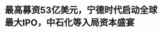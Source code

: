 <!DOCTYPE html>
<html lang="zh-CN">

<head>
    
<title>最高募资53亿美元，宁德时代启动全球最大IPO，中石化等入局资本盛宴_腾讯新闻</title>
<meta name="keywords" content="宁德时代,中国石化,股票,IPO,募资">
<meta name="description" content="腾讯汽车《远光灯》 特约作者｜郭亦非       编辑｜杨布丁      今年全球市场规模最大的一次IPO即将诞生。      5月12日上午，香港交易所披露，宁德时代宣布正式启动国际配售簿记，在港....">
<meta name="author" content="腾讯网">
<meta name="copyright" content="Copyright 1998 - 2025 Tencent. All Rights Reserved">
<meta property="og:type" content="news" />

<meta property="og:title" content="最高募资53亿美元，宁德时代启动全球最大IPO，中石化等入局资本盛宴_腾讯新闻" />
<meta property="og:description" content="腾讯汽车《远光灯》 特约作者｜郭亦非       编辑｜杨布丁      今年全球市场规模最大的一次IPO即将诞生。      5月12日上午，香港交易所披露，宁德时代宣布正式启动国际配售簿记，在港...." />
<meta property="og:url" content="https://news.qq.com/rain/a/20250512A03FQV00" />
<meta property="og:image" content="https://inews.gtimg.com/news_ls/O8CxXuHLhS8BEH8XmpacqXubxEOiiwYJR0CrlowwB58IEAA_640330/0" />
<meta property="article:author" content="远光灯" />
<meta property="article:published_time" content="2025-05-12 11:17:18" />
<meta property="category" content="finance" />

<meta name="baidu-site-verification" content="jJeIJ5X7pP" />
    <meta charset="utf-8" />
<meta http-equiv="X-UA-Compatible" content="IE=Edge" />
<meta name="viewport" content="width=device-width, initial-scale=1, shrink-to-fit=no" />
<link rel="dns-prefetch" href="mat1.gtimg.com">
<link rel="dns-prefetch" href="i.news.qq.com">
<link rel="shortcut icon" href="https://mat1.gtimg.com/qqcdn/qqindex2021/favicon.ico">
<script nomodule="true" src="https://mat1.gtimg.com/qqcdn/qqindex2021/common-static/20240515201444/core3-37-1.min.js"></script>
<script>
  try {
    if (!window.IntersectionObserver) {
      var observerScript = document.createElement('script');
      observerScript.src = "https://mat1.gtimg.com/qqcdn/qqindex2021/common-static/20241024141058/intersection-observer-polyfill.js";
      document.head.appendChild(observerScript);
    }
  } catch (error) {}
</script>

<script>
  try {
    if (!Element.prototype.scrollTo) {
      var scrollScript = document.createElement('script');
      scrollScript.src = "https://mat1.gtimg.com/qqcdn/qqindex2021/common-static/20241025153001/scroll-behavior-polyfill.js";
      document.head.appendChild(scrollScript);
    }
  } catch (error) {}
</script>
<script>
  try {
    if ('scrollRestoration' in window.history) {
      window.history.scrollRestoration = 'manual';
    }
    window.isPcClient = Boolean(window.electron) && (
      window.navigator.userAgent.indexOf('pc-client') > 0 ||
      window.navigator.userAgent.indexOf('TencentNews') > 0
    );
  } catch {}
</script>
<script>
  try {
    if (window.isPcClient) {
      var bodyStyle = document.createElement('style');
      bodyStyle.innerText = 'body{ zoom: 0.95 }';
      document.head.appendChild(bodyStyle);
    }
  } catch {}
</script>
<script>
  window.DATA = {"url":"https://view.inews.qq.com/a/20250512A03FQV00","article_id":"20250512A03FQV00","article_type":"0","title":"最高募资53亿美元，宁德时代启动全球最大IPO，中石化等入局资本盛宴","desc":"腾讯汽车《远光灯》 特约作者｜郭亦非       编辑｜杨布丁      今年全球市场规模最大的一次IPO即将诞生。      5月12日上午，香港交易所披露，宁德时代宣布正式启动国际配售簿记，在港....","iNewsRecommendLevel":1,"abstract":"腾讯汽车《远光灯》 特约作者｜郭亦非       编辑｜杨布丁      今年全球市场规模最大的一次IPO即将诞生。      5月12日上午，香港交易所披露，宁德时代宣布正式启动国际配售簿记，在港....","catalog1":"finance","ad_channel_sign":"finance","introduction":"","media":"远光灯","media_id":"2606","pubtime":"2025-05-12 11:17:18","comment_id":"8411123603","political":0,"cmsId":"20250512A03FQV00","cms_id":"20250512A03FQV00","closeAllAd":0,"closeAllFavorite":false,"originContent":{"directory":{"ai_list":[{"desc":"宁德时代启动全球最大IPO","link":"AIPOS_0"},{"desc":"宁德时代港股IPO发行规模预计","link":"AIPOS_1"},{"desc":"宁德时代赴港上市的主要目的","link":"AIPOS_2"},{"desc":"宁德时代海外产能布局","link":"AIPOS_3"},{"desc":"宁德时代基石投资者情况","link":"AIPOS_4"}],"enable":1,"list":null},"key_points_show":["宁德时代正式启动国际配售簿记，拟在香港上市发行1.179亿股H股，发行规模预计为40-53亿美元，成为今年全球规模最大的一次IPO。","公司此次港股IPO所筹资金90%用于推进匈牙利一期和二期项目，10%用于一般运营资金。","宁德时代与多家基石投资者达成合作，包括中石化、科威特投资局、高瓴资本等，投资金额从3000万美元到5亿美元不等。","由于关税影响，宁德时代在海外市场面临不确定性因素，公司正考虑采用LRS模式以降低关税影响。","与此同时，宁德时代在国内市场竞争激烈，需要寻求第二条业务增长曲线，如巧克力换电、磐石滑板底盘等。"],"text":"\u003cdiv class=\"rich_media_content\"\u003e\u003cp\u003e\u003cstrong\u003e腾讯汽车《远光灯》 特约作者｜郭亦非 \u003c/strong\u003e\u003c/p\u003e\u003cp\u003e\u003cstrong\u003e编辑｜杨布丁\u003c/strong\u003e\u003c/p\u003e\u003cp\u003e\u003c!--AIPOS_0--\u003e今年全球市场规模最大的一次IPO即将诞生。\u003c/p\u003e\u003cp\u003e5月12日上午，\u003c!--SECURE_LINK_BEGIN_0--\u003e香港交易所\u003c!--SECURE_LINK_END_0--\u003e披露，\u003c!--SECURE_LINK_BEGIN_1--\u003e宁德时代\u003c!--SECURE_LINK_END_1--\u003e宣布正式启动国际配售簿记，在港上市拟发行1.179亿股H股，另设发售量调整权及超额配股权，若该两项权利均获全额行使，\u003c!--AIPOS_1--\u003e按发行价格上限每股263港元计算，本次港股IPO发行规模预计为40-53亿美元。\u003c/p\u003e\u003cp\u003e\u003cstrong\u003e不出意外，这不仅是今年全球规模最大的一次IPO，也是自2021年2月快手登陆港交所（62亿美元），香港募资规模最大的一次新股上市。\u003c/strong\u003e宁德时代预计于5月20日，在香港联交所主板挂牌并开始上市交易。\u003c/p\u003e\u003cp\u003e值得一提的是，作为新能源行业最大竞争对手，2025年3月，\u003c!--SECURE_LINK_BEGIN_2--\u003e比亚迪\u003c!--SECURE_LINK_END_2--\u003e刚刚在港股完成了一笔433亿港元的巨额融资。\u003c/p\u003e\u003cp\u003e相比于5月9日A股248.27元/股的收盘价，263港元的这一港股定价有小幅折让。中信里昂此前判断，5%—10%的折让幅度能够获得港股投资者认可。\u003c/p\u003e\u003cp\u003e为了将股价保持高位，早在4月7日，宁德时代便推出40-80亿元的A股回购计划。截至4月底，17个交易日累计回购金额已达15.5亿元。\u003c/p\u003e\u003cp\u003e国内市场增长空间逼近天花板，宁德时代迫切需要海外市场增量。\u003cstrong\u003e\u003c!--AIPOS_2--\u003e\u003c!--SECURE_LINK_BEGIN_3--\u003e华泰证券\u003c!--SECURE_LINK_END_3--\u003e此前在一份研报中判断称，宁德时代赴港上市的主要目的不是融资，而是搭建海外资本运作的关键平台，助力推动海外市场拓展、产能建设落地。\u003c/strong\u003e\u003c/p\u003e\u003cp\u003e海外产能布局仍充满着不确定性因素。财报披露，截至2025年一季度末，宁德时代持有现金及现金等价物余额达到2863亿元。虽然不差钱，但海外建厂及运营需大量外汇储备。截至2024年底，其手中持有132.57亿美元及16.16亿欧元，这难以覆盖欧洲等地动辄数十亿欧元的投资及持续的海外战略布局需求。\u003c!--MID_AD_0--\u003e\u003c!--EOP_0--\u003e\u003c/p\u003e\u003c!--MID_ARTICLE_AD_0--\u003e\u003c!--PARAGRAPH_0--\u003e\u003cp\u003e\u003cstrong\u003e\u003c!--AIPOS_3--\u003e宁德时代披露，此次港股上市所筹资金90%用于推进匈牙利一期和二期项目，10%则用于一般运营资金。\u003c/strong\u003e匈牙利项目投资规模为73.4亿欧元，总产能为100GWh。目前一期项目模组线已经投入运行，电芯预计2025年下半年投产。截至2024年底，公司已投入约7亿欧元。\u003c/p\u003e\u003cp\u003e此外，其与\u003c!--SECURE_LINK_BEGIN_4--\u003e斯特兰蒂斯\u003c!--SECURE_LINK_END_4--\u003e合资的西班牙磷酸铁锂电池工厂，投资额为41亿欧元，规划产能为50GWh，计划2026年底开始生产。其还计划在印尼投资60亿美元动力电池产业链，预计2027年投产，年产能为15GWh。截至2024年底，公司目前产能约 676GWh，在建产能 219GWh，产能利用率为76%。\u003c!--MID_AD_1--\u003e\u003c!--EOP_1--\u003e\u003c/p\u003e\u003c!--MID_ARTICLE_AD_1--\u003e\u003c!--PARAGRAPH_1--\u003e\u003cp\u003e\u003cstrong\u003e中石化领衔，20余家基石投资者入局\u003c/strong\u003e\u003c/p\u003e\u003cp\u003e\u003c!--AIPOS_4--\u003e此次宁德时代赴港上市，有多达20家基石投资者参与这场资本盛宴。\u003c/p\u003e\u003cp\u003e这份名单遍及国央企巨头、国内知名私募、海外主权基金、地方国资等，投资金额从3000万美元到5亿美元不等，按照263港元发行上限计算，基石投资者合计认购203.71亿港元，占到此次发行的65.7%。\u003c/p\u003e\u003cp\u003e这其中，\u003cstrong\u003e包括中石化、KIA（科威特投资局）、高瓴资本三家投资额最大，分别为5亿美元、5亿美元和2亿美元\u003c/strong\u003e，其他投资者包括高毅资产、UBS（\u003c!--SECURE_LINK_BEGIN_5--\u003e瑞银\u003c!--SECURE_LINK_END_5--\u003e）资管、Oaktree（橡树资本）、Mirae（韩国未来资产）、RBC（\u003c!--SECURE_LINK_BEGIN_6--\u003e加拿大皇家银行\u003c!--SECURE_LINK_END_6--\u003e）、\u003c!--SECURE_LINK_BEGIN_7--\u003e中国太保\u003c!--SECURE_LINK_END_7--\u003e、泰康、博裕、景林、洛阳科创、中邮理财等。\u003c/p\u003e\u003cp\u003e\u003cstrong\u003e央企能源巨头中石化成为基石投资者，其实早就有迹可循。\u003c/strong\u003e\u003c/p\u003e\u003cp\u003e在宁德时代启动港股IPO不久，4月初，其就与中石化达成换电合作协议，计划年内建设500座换电站，长期目标扩展至1万座。值得一提的是，作为中国最大的成品油和石化产品巨头，中石化已在全国建成3万座加油站，以及1万座超充快充站。\u003c/p\u003e\u003cp\u003e\u003c!--SECURE_LINK_BEGIN_8--\u003e曾毓群\u003c!--SECURE_LINK_END_8--\u003e和中石化董事长马永生共同出席了上述签约仪式。除了换电外，双方还将在零碳、微电网、车生态、电池材料等领域拓展合作空间，“同时结合产业合作落地推动多层次资本股权合资的合作”。\u003c/p\u003e\u003cp\u003e\u003cstrong\u003e换电是曾毓群格外看中的新增长引擎，\u003c/strong\u003e他此前曾判断称，“到2030年，在电车补能模式上，换电、家充和公共充电桩将三分天下。”为此，宁德时代立下目标——2025年建成1000座换电站，中期目标为10000座，最终目标则为30000座至40000座，试图成为“电动汽车界的中石油/中石化”。\u003c/p\u003e\u003cp\u003e值得一提的是，与众多海湾石油国家类似，科威特也正推动新能源转型，其“2025愿景”提出要减少对石油的依赖。2025年3月，其已与中国达成合建两大光伏项目的框架协议，每个项目的装机容量为3500兆瓦（MW），以此应对夏季电力供应缺口扩大难题。\u003c/p\u003e\u003cp\u003e\u003cstrong\u003e一位香港私募投资人士告诉腾讯汽车《远光灯》，对于这些机构来说，投资更多带有战略意义，比如通过成为股东的方式吸引宁德去当地投资，抓住新能源红利期；而中小投资者则更看中是否能在中短期赚到钱。电池行业高度竞争，宁德时代也不是拥有强护城河的企业，仅靠价格、成本优势创造的护城河都比较脆弱。\u003c/strong\u003e\u003c/p\u003e\u003cp\u003e截止到2025年3月底，宁德时代股权结构中，57岁的曾毓群实控的瑞庭投资，持有23.27%的股份。此次港股上市后，曾毓群持股比例将降至22.66%，仍为公司第一大股东。\u003c/p\u003e\u003cp\u003e作为多年创业搭档，担任副董事长的李平直接持股4.58%。两人曾长期为一致行动人，但在去年2月，双方解除一致行动人关系，公司实际控制人由曾毓群、李平变更为曾毓群。此外，黄世霖持股10.58%，他也为宁德时代联合创始人，曾为公司“二当家”，早前于2022年离职。宁波联合创新新能源投资管理合伙企业也持股6.45%。\u003c/p\u003e\u003cp data-exeditor-arbitrary-box=\"image-box\"\u003e\u003c!--IMG_0--\u003e\u003c/p\u003e\u003cp style=\"text-align: center\" class=\"qqnews_image_desc\"\u003e\u003cspan style=\"font-size: 14px\"\u003e\u003cspan style=\"color: rgb(102, 102, 102)\"\u003e（港股上市后宁德时代股权结构图）\u003c/span\u003e\u003c/span\u003e\u003c/p\u003e\u003cp\u003e\u003cstrong\u003e关税大棒下，如何把更多电池卖到海外去？\u003c/strong\u003e\u003c/p\u003e\u003cp\u003e借助于中国新能源汽车市场的起飞，宁德时代顺势成为全球出货量最大、也是最能赚钱的电池公司。\u003c/p\u003e\u003cp\u003e韩国市场机构SNE Research统计，在动力电池领域，宁德时代动力电池装车量已连续8年排名全球第一，2024年全球市占率为37.9%，2025年一季度提升至38.3%，明显高于第二名比亚迪（16.7%）。\u003c/p\u003e\u003cp\u003e财报显示，在营收首次同比下降9.7%的前提下，\u003cstrong\u003e2024年，宁德时代的归母利润仍保持15%的同比增幅，507.45亿元的利润值也是2018年A股上市以来的最高峰，相当于每天净赚1.39亿元。\u003c/strong\u003e这一方面得益于麒麟、神行电池等高溢价产品的出货量提升，另一方面也靠自身供应链的降本策略所致。\u003c/p\u003e\u003cp\u003e纵观竞争激烈的国内车市，持续近三年的价格战未见停歇，占到整车三成以上成本的电池，自然也是车企迫切需要降本的焦点。依靠电池品牌溢价，“选电车认准宁德时代电池”的To C战略能否持续仍需打个问号。此外，随着比亚迪、吉利、广汽等自主车企下场自研电池，并集体冲高，宁德时代在中高端市场也面临着不小的冲击。\u003c!--MID_AD_2--\u003e\u003c!--EOP_2--\u003e\u003c/p\u003e\u003c!--MID_ARTICLE_AD_2--\u003e\u003c!--PARAGRAPH_2--\u003e\u003cp\u003e\u003cstrong\u003e一位锂电池行业人士对腾讯汽车《远光灯》分析称，宁德时代此前在全球布局大量锂镍钴磷等电池矿产资源，但这两年市场供需关系逆转，电池级碳酸锂每吨价格从接近60万元跌至现在的六七万，想要消化这些上游原材料产能，光靠卖给车企动力电池远远不够，还需要向更多下游消费场景延伸，寻找第二条业务增长曲线，比如巧克力换电、磐石滑板底盘、商业航空、人形机器人等。\u003c/strong\u003e\u003c!--MID_AD_3--\u003e\u003c!--EOP_3--\u003e\u003c/p\u003e\u003c!--MID_ARTICLE_AD_3--\u003e\u003c!--PARAGRAPH_3--\u003e\u003cp\u003e“走出去，到海外去”，也成了宁德时代的迫切任务。海外市场毛利高、增长空间大，但不确定性因素也更强。在2024年，宁德时代海外营收同比下降了15.77%至1103.4亿元，在整体营收占比中，也减少了2.19个百分点。\u003c/p\u003e\u003cp\u003e相比于把动力电池更多卖给国内车企，储能电池业务方面的国外客户占比六成，这些主要订单来自欧洲和美国市场。\u003c/p\u003e\u003cp\u003e2024年，美国对从中国进口的锂电池加征25%的关税，2025年，在特朗普关税大棒下，汽车零部件则征收25%的关税。这意味着，作为行业领头羊，宁德时代难以独善其身，此前其已被美国国防部列为中国军事企业名单，甚至此次港股IPO两位联席保荐人大摩和美国银行，也一度遭到美国国会议员发函劝退。\u003c/p\u003e\u003cp\u003e\u003cstrong\u003e值得一提的是，在此次招股书中，宁德时代也特意披露了该风险：“近年来，我们直接从中国出口到美国的产品收入占比比较小，但也无法预测各国关税演变对业务产生的潜在影响。”\u003c/strong\u003e\u003c/p\u003e\u003cp\u003e海豚投研在一份研报中指出，美国关税对宁德时代储能业务影响相对较大，2024年其储能出货40%-50%是往美国，对应约40-45Gwh左右，占2024年整体出货量约9%，这部分业务净利约占到整体净利的10%-15%。\u003c/p\u003e\u003cp\u003e\u003cstrong\u003e其建议称，如果关税持续严重影响公司储能业务，宁德时代可能会考虑采用类似动力电池向美国出货的的LRS模式\u003c/strong\u003e（采用许可、授权和服务的方式，帮助电池厂商快速建成电池工厂，工厂资本开支则由另一厂商承担，宁德时代不在合作工厂占有股份，而是收取专利授权费和服务费，所以虽然降低了收入规模，但资本开支减少，同时技术授权高毛利模式会带来利润率提升），这块对美国的储能生意仍然可以继续做下去。\u003c!--MID_AD_4--\u003e\u003c!--EOP_4--\u003e\u003c/p\u003e\u003c!--MID_ARTICLE_AD_4--\u003e\u003c!--PARAGRAPH_4--\u003e\u003cp\u003e早在2023年，福特汽车宣布投资35亿美元，与宁德时代共建动力电池厂，这是其LRS模式下落地的首个合作项目。但囿于需求不足等原因，项目规划产能目前缩减超过四成。此外，去年，市场传闻通用汽车正与宁德时代谈判共建电池工厂，但迄今为止未见正式落地。\u003c/p\u003e\u003cp\u003e对于美国市场的现状，在5月初的一场与投资者的沟通会上，宁德时代管理层介绍称，去年美国市场出货40-50GWh，但特斯拉等客户美国工厂集成产品销往全球，仅美国本土销售部分受影响，占美国出货不到一半，直接影响占储能业务不到5%。美国市场储能项目因关税停滞，中东、澳洲等市场增量将填补缺口。\u003c/p\u003e\u003cdiv powered-by=\"qqnews_ex-editor\"\u003e\u003c/div\u003e\u003cstyle\u003e.rich_media_content{--news-tabel-th-night-color: #444444;--news-font-day-color: #333;--news-font-night-color: #d9d9d9;--news-bottom-distance: 22px}.rich_media_content p:not([data-exeditor-arbitrary-box=image-box]){letter-spacing:.5px;line-height:30px;margin-bottom:var(--news-bottom-distance);word-wrap:break-word}.rich_media_content{color:var(--news-font-day-color);font-size:18px}@media(prefers-color-scheme:dark){body:not([data-weui-theme=light]):not([dark-mode-disable=true]) .rich_media_content p:not([data-exeditor-arbitrary-box=image-box]){letter-spacing:.5px;line-height:30px;margin-bottom:var(--news-bottom-distance);word-wrap:break-word}body:not([data-weui-theme=light]):not([dark-mode-disable=true]) .rich_media_content{color:var(--news-font-night-color)}}.data_color_scheme_dark .rich_media_content p:not([data-exeditor-arbitrary-box=image-box]){letter-spacing:.5px;line-height:30px;margin-bottom:var(--news-bottom-distance);word-wrap:break-word}.data_color_scheme_dark .rich_media_content{color:var(--news-font-night-color)}.data_color_scheme_dark .rich_media_content{font-size:18px}.rich_media_content p[data-exeditor-arbitrary-box=image-box]{margin-bottom:11px}.rich_media_content\u003ediv:not(.qnt-video),.rich_media_content\u003esection{margin-bottom:var(--news-bottom-distance)}.rich_media_content hr{margin-bottom:var(--news-bottom-distance)}.rich_media_content .link_list{margin:0;margin-top:20px;min-height:0!important}.rich_media_content blockquote{background:#f9f9f9;border-left:6px solid #ccc;margin:1.5em 10px;padding:.5em 10px}.rich_media_content blockquote p{margin-bottom:0!important}.data_color_scheme_dark .rich_media_content blockquote{background:#323232}@media(prefers-color-scheme:dark){body:not([data-weui-theme=light]):not([dark-mode-disable=true]) .rich_media_content blockquote{background:#323232}}.rich_media_content ol[data-ex-list]{--ol-start: 1;--ol-list-style-type: decimal;list-style-type:none;counter-reset:olCounter calc(var(--ol-start,1) - 1);position:relative}.rich_media_content ol[data-ex-list]\u003eli\u003e:first-child::before{content:counter(olCounter,var(--ol-list-style-type)) '. ';counter-increment:olCounter;font-variant-numeric:tabular-nums;display:inline-block}.rich_media_content ul[data-ex-list]{--ul-list-style-type: circle;list-style-type:none;position:relative}.rich_media_content ul[data-ex-list].nonUnicode-list-style-type\u003eli\u003e:first-child::before{content:var(--ul-list-style-type) ' ';font-variant-numeric:tabular-nums;display:inline-block;transform:scale(0.5)}.rich_media_content ul[data-ex-list].unicode-list-style-type\u003eli\u003e:first-child::before{content:var(--ul-list-style-type) ' ';font-variant-numeric:tabular-nums;display:inline-block;transform:scale(0.8)}.rich_media_content ol:not([data-ex-list]){padding-left:revert}.rich_media_content ul:not([data-ex-list]){padding-left:revert}.rich_media_content table{display:table;border-collapse:collapse;margin-bottom:var(--news-bottom-distance)}.rich_media_content table th,.rich_media_content table td{word-wrap:break-word;border:1px solid #ddd;white-space:nowrap;padding:2px 5px}.rich_media_content table th{font-weight:700;background-color:#f0f0f0;text-align:left}.rich_media_content table p{margin-bottom:0!important}.data_color_scheme_dark .rich_media_content table th{background:var(--news-tabel-th-night-color)}@media(prefers-color-scheme:dark){body:not([data-weui-theme=light]):not([dark-mode-disable=true]) .rich_media_content table th{background:var(--news-tabel-th-night-color)}}.rich_media_content .qqnews_image_desc,.rich_media_content p[type=om-image-desc]{line-height:20px!important;text-align:center!important;font-size:14px!important;color:#666!important}.rich_media_content div[data-exeditor-arbitrary-box=wrap]:not([data-exeditor-arbitrary-box-special-style]){max-width:100%}.rich_media_content .qqnews-content{--wmfont: 0;--wmcolor: transparent;font-size:var(--wmfont);color:var(--wmcolor);line-height:var(--wmfont)!important;margin-bottom:var(--wmfont)!important}.rich_media_content .qqnews_sign_emphasis{background:#f7f7f7}.rich_media_content .qqnews_sign_emphasis ol{word-wrap:break-word;border:none;color:#5c5c5c;line-height:28px;list-style:none;margin:14px 0 6px;padding:16px 15px 4px}.rich_media_content .qqnews_sign_emphasis p{margin-bottom:12px!important}.rich_media_content .qqnews_sign_emphasis ol\u003eli\u003ep{padding-left:30px}.rich_media_content .qqnews_sign_emphasis ol\u003eli{list-style:none}.rich_media_content .qqnews_sign_emphasis ol\u003eli\u003ep:first-child::before{margin-left:-30px;content:counter(olCounter,decimal) ''!important;counter-increment:olCounter!important;font-variant-numeric:tabular-nums!important;background:#37f;border-radius:2px;color:#fff;font-size:15px;font-style:normal;text-align:center;line-height:18px;width:18px;height:18px;margin-right:12px;position:relative;top:-1px}.data_color_scheme_dark .rich_media_content .qqnews_sign_emphasis{background:#262626}.data_color_scheme_dark .rich_media_content .qqnews_sign_emphasis ol\u003eli\u003ep{color:#a9a9a9}@media(prefers-color-scheme:dark){body:not([data-weui-theme=light]):not([dark-mode-disable=true]) .rich_media_content .qqnews_sign_emphasis{background:#262626}body:not([data-weui-theme=light]):not([dark-mode-disable=true]) .rich_media_content .qqnews_sign_emphasis ol\u003eli\u003ep{color:#a9a9a9}}.rich_media_content h1,.rich_media_content h2,.rich_media_content h3,.rich_media_content h4,.rich_media_content h5,.rich_media_content h6{margin-bottom:var(--news-bottom-distance);font-weight:700}.rich_media_content h1{font-size:20px}.rich_media_content h2,.rich_media_content h3{font-size:19px}.rich_media_content h4,.rich_media_content h5,.rich_media_content h6{font-size:18px}.rich_media_content li:empty{display:none}.rich_media_content ul,.rich_media_content ol{margin-bottom:var(--news-bottom-distance)}.rich_media_content div\u003ep:only-child{margin-bottom:0!important}.rich_media_content .cms-cke-widget-title-wrap p{margin-bottom:0!important}\u003c/style\u003e\u003c/div\u003e","version":"v2"},"originAttribute":{"IMG_0":{"bigOrigUrl":"https://inews.gtimg.com/news_bt/OBCZMX4CIWS0py-GKs_8XwYCJEp9H03Qm3-rWUUPGpb-sAA/0","compressUrl":"https://inews.gtimg.com/news_bt/OBCZMX4CIWS0py-GKs_8XwYCJEp9H03Qm3-rWUUPGpb-sAA/641","desc":"","fullPic":"1","height":292,"imgurl0":"https://inews.gtimg.com/news_bt/OBCZMX4CIWS0py-GKs_8XwYCJEp9H03Qm3-rWUUPGpb-sAA/0","imgurl1000":"https://inews.gtimg.com/news_bt/OBCZMX4CIWS0py-GKs_8XwYCJEp9H03Qm3-rWUUPGpb-sAA/1000","islong":0,"origUrl":"https://inews.gtimg.com/news_bt/OBCZMX4CIWS0py-GKs_8XwYCJEp9H03Qm3-rWUUPGpb-sAA/641","size":66,"style":"display: inline-block; max-width: 100%; width: 1269px","thumb":"https://inews.gtimg.com/news_bt/OBCZMX4CIWS0py-GKs_8XwYCJEp9H03Qm3-rWUUPGpb-sAA_181x181s/0","url":"https://inews.gtimg.com/news_bt/OBCZMX4CIWS0py-GKs_8XwYCJEp9H03Qm3-rWUUPGpb-sAA/641","width":641},"SECURE_LINK_BEGIN_0":{"cms_orig_info":{"desc":"香港交易所","trust_level":1,"type":"huaci_stock","url":"https://wzq.tenpay.com/mm/detail?type=2\u0026scode=00388\u0026stat_data=Ozm00p000n006"},"desc":"香港交易所","trust_level":1,"type":"huaci_stock","url":"https://wzq.tenpay.com/mm/detail?type=2\u0026scode=00388\u0026stat_data=Ozm00p000n006"},"SECURE_LINK_BEGIN_1":{"cms_orig_info":{"desc":"宁德时代","trust_level":1,"type":"huaci_stock","url":"https://wzq.tenpay.com/mm/detail?type=0\u0026scode=300750\u0026stat_data=Ozm00p000n006"},"desc":"宁德时代","trust_level":1,"type":"huaci_stock","url":"https://wzq.tenpay.com/mm/detail?type=0\u0026scode=300750\u0026stat_data=Ozm00p000n006"},"SECURE_LINK_BEGIN_2":{"cms_orig_info":{"desc":"比亚迪","trust_level":1,"type":"huaci_stock","url":"https://wzq.tenpay.com/mm/detail?type=0\u0026scode=002594\u0026stat_data=Ozm00p000n006"},"desc":"比亚迪","trust_level":1,"type":"huaci_stock","url":"https://wzq.tenpay.com/mm/detail?type=0\u0026scode=002594\u0026stat_data=Ozm00p000n006"},"SECURE_LINK_BEGIN_3":{"cms_orig_info":{"desc":"华泰证券","trust_level":1,"type":"","url":"https://wzq.tenpay.com/mm/detail?type=1\u0026scode=601688\u0026stat_data=Ozm00p000n006"},"desc":"华泰证券","trust_level":1,"type":"","url":"https://wzq.tenpay.com/mm/detail?type=1\u0026scode=601688\u0026stat_data=Ozm00p000n006"},"SECURE_LINK_BEGIN_4":{"cms_orig_info":{"desc":"斯特兰蒂斯","trust_level":1,"type":"huaci_stock","url":"https://wzq.tenpay.com/mm/detail?type=3\u0026scode=STLA.N\u0026stat_data=Ozm00p000n006"},"desc":"斯特兰蒂斯","trust_level":1,"type":"huaci_stock","url":"https://wzq.tenpay.com/mm/detail?type=3\u0026scode=STLA.N\u0026stat_data=Ozm00p000n006"},"SECURE_LINK_BEGIN_5":{"cms_orig_info":{"desc":"瑞银","trust_level":1,"type":"huaci_stock","url":"https://wzq.tenpay.com/mm/detail?type=3\u0026scode=UBS.N\u0026stat_data=Ozm00p000n006"},"desc":"瑞银","trust_level":1,"type":"huaci_stock","url":"https://wzq.tenpay.com/mm/detail?type=3\u0026scode=UBS.N\u0026stat_data=Ozm00p000n006"},"SECURE_LINK_BEGIN_6":{"cms_orig_info":{"desc":"加拿大皇家银行","trust_level":1,"type":"huaci_stock","url":"https://wzq.tenpay.com/mm/detail?type=3\u0026scode=RY.N\u0026stat_data=Ozm00p000n006"},"desc":"加拿大皇家银行","trust_level":1,"type":"huaci_stock","url":"https://wzq.tenpay.com/mm/detail?type=3\u0026scode=RY.N\u0026stat_data=Ozm00p000n006"},"SECURE_LINK_BEGIN_7":{"cms_orig_info":{"desc":"中国太保","trust_level":1,"type":"huaci_stock","url":"https://wzq.tenpay.com/mm/detail?type=1\u0026scode=601601\u0026stat_data=Ozm00p000n006"},"desc":"中国太保","trust_level":1,"type":"huaci_stock","url":"https://wzq.tenpay.com/mm/detail?type=1\u0026scode=601601\u0026stat_data=Ozm00p000n006"},"SECURE_LINK_END_0":{"trust_level":1},"SECURE_LINK_END_1":{"trust_level":1},"SECURE_LINK_END_2":{"trust_level":1},"SECURE_LINK_END_3":{"trust_level":1},"SECURE_LINK_END_4":{"trust_level":1},"SECURE_LINK_END_5":{"trust_level":1},"SECURE_LINK_END_6":{"trust_level":1},"SECURE_LINK_END_7":{"trust_level":1}},"selfDeclare":{},"userAddress":"北京","card":{"chlid":"2606","chlname":"远光灯","desc":"《远光灯》是腾讯汽车原创深度内容栏目，聚焦行业重大事件的深度解读。","icon":"https://inews.gtimg.com/news_ls/O99-mACeeX4TqWa6JBHl08UcT3whwLrWlFiCt1EUbd1JQAA_200200/0","msgEntry":1,"uin":"ec2e14c4a23c4af7eb","update_frequency":"0","vip_desc":"腾讯汽车《远光灯》栏目官方账号","vip_icon_night":"http://inews.gtimg.com/newsapp_ls/0/14876052067/0","vip_place":"left","vip_type":"30012","vip_icon":"http://inews.gtimg.com/newsapp_ls/0/14876051701/0","vip_type_new":"30012","suid":"8QMc13pa6IcbsTjb","liveInfo":{},"cpLevel":1},"interationCount":{"like":3,"collect":7,"share":6},"payment_info":{"is_free_to_read":0,"need_pay":0,"pay_type":"","text_free_percent":0},"article_is_pay":false,"payment_column_info_v1":{"is_column_pay":false,"read_count_all":0},"tag_info_item":null,"contentWordsNum":3320,"extraProperty":{"FeedbackDetailDisableInsert":0,"zanSkinType":""},"relateWelfare":{},"aiSwitch":true,"isOversize":false,"videoArr":[]};
</script>
<script>
  window.channelInfo = {"channelConfig":{"channelNav":[{"_auto_id":"1","active_alien_img":"","alien_img":"","channel_id":"news_news_home","is_local":"0","link":"https://www.qq.com","name_cn":"首页","name_en":"home"},{"_auto_id":"2","active_alien_img":"","alien_img":"","channel_id":"news_news_top","is_local":"0","link":"","name_cn":"要闻","name_en":"news"},{"_auto_id":"4","active_alien_img":"","alien_img":"","channel_id":"news_news_bj","is_local":"1","link":"","name_cn":"北京","name_en":"bj"},{"_auto_id":"5","active_alien_img":"","alien_img":"","channel_id":"news_news_finance","is_local":"0","link":"","name_cn":"财经","name_en":"finance"},{"_auto_id":"6","active_alien_img":"","alien_img":"","channel_id":"news_news_tech","is_local":"0","link":"","name_cn":"科技","name_en":"tech"},{"_auto_id":"7","active_alien_img":"","alien_img":"","channel_id":"tv","is_local":"0","link":"https://v.qq.com/channel/tv/?ptag=qqnews","name_cn":"电视剧","name_en":"tv"},{"_auto_id":"8","active_alien_img":"","alien_img":"","channel_id":"news_news_qa","is_local":"0","link":"","name_cn":"热问","name_en":"qa"},{"_auto_id":"9","active_alien_img":"","alien_img":"","channel_id":"news_news_ent","is_local":"0","link":"","name_cn":"娱乐","name_en":"ent"},{"_auto_id":"10","active_alien_img":"","alien_img":"","channel_id":"variety","is_local":"0","link":"https://v.qq.com/channel/variety/?ptag=qqnews","name_cn":"综艺","name_en":"variety"},{"_auto_id":"11","active_alien_img":"","alien_img":"","channel_id":"news_news_sports","is_local":"0","link":"","name_cn":"体育","name_en":"sports"},{"_auto_id":"13","active_alien_img":"","alien_img":"","channel_id":"news_news_nba","is_local":"0","link":"","name_cn":"NBA","name_en":"nba"},{"_auto_id":"14","active_alien_img":"","alien_img":"","channel_id":"news_news_world","is_local":"0","link":"","name_cn":"国际","name_en":"world"},{"_auto_id":"15","active_alien_img":"","alien_img":"","channel_id":"news_news_mil","is_local":"0","link":"","name_cn":"军事","name_en":"milite"},{"_auto_id":"16","active_alien_img":"","alien_img":"","channel_id":"news_news_auto","is_local":"0","link":"","name_cn":"汽车","name_en":"auto"},{"_auto_id":"17","active_alien_img":"","alien_img":"","channel_id":"news_news_house","is_local":"0","link":"","name_cn":"房产","name_en":"house"},{"_auto_id":"18","active_alien_img":"","alien_img":"","channel_id":"news_news_edu","is_local":"0","link":"","name_cn":"教育","name_en":"edu"},{"_auto_id":"19","active_alien_img":"","alien_img":"","channel_id":"news_news_antip","is_local":"0","link":"","name_cn":"健康","name_en":"health"},{"_auto_id":"20","active_alien_img":"","alien_img":"","channel_id":"news_news_video","is_local":"0","link":"","name_cn":"视频","name_en":"video"},{"_auto_id":"21","active_alien_img":"","alien_img":"","channel_id":"news_news_game","is_local":"0","link":"","name_cn":"游戏","name_en":"games"},{"_auto_id":"22","active_alien_img":"","alien_img":"","channel_id":"news_news_nchupin","is_local":"0","link":"","name_cn":"眼界","name_en":"chupin"},{"_auto_id":"24","active_alien_img":"","alien_img":"","channel_id":"news_news_football","is_local":"0","link":"","name_cn":"足球","name_en":"football"},{"_auto_id":"25","active_alien_img":"","alien_img":"","channel_id":"news_news_kepu","is_local":"0","link":"","name_cn":"科学","name_en":"kepu"},{"_auto_id":"26","active_alien_img":"","alien_img":"","channel_id":"news_news_digi","is_local":"0","link":"","name_cn":"数码","name_en":"digi"},{"_auto_id":"28","active_alien_img":"","alien_img":"","channel_id":"ymzx","is_local":"0","link":"https://gamer.qq.com/v2/cloudgame/game/96897?ichannel=txxwpc0Ftxxwpc1","name_cn":"元梦之星","name_en":"news_news_ymzx"},{"_auto_id":"31","active_alien_img":"","alien_img":"","channel_id":"movie","is_local":"0","link":"https://v.qq.com/channel/movie/?ptag=qqnews","name_cn":"电影","name_en":"movie"},{"_auto_id":"32","active_alien_img":"","alien_img":"","channel_id":"news_news_esport","is_local":"0","link":"","name_cn":"电竞","name_en":"esport"},{"_auto_id":"34","active_alien_img":"","alien_img":"","channel_id":"news_news_history","is_local":"0","link":"","name_cn":"历史","name_en":"history"},{"_auto_id":"35","active_alien_img":"","alien_img":"","channel_id":"news_news_baby","is_local":"0","link":"","name_cn":"育儿","name_en":"baby"},{"_auto_id":"36","active_alien_img":"","alien_img":"","channel_id":"hbjy","is_local":"0","link":"https://gp.qq.com/act/a20250421mnqlx/news.shtml","name_cn":"和平精英","name_en":"news_news_hbjy"},{"_auto_id":"37","active_alien_img":"","alien_img":"","channel_id":"cloud_gamer","is_local":"0","link":"https://gamer.qq.com/?ichannel=txxwpc0Ftxxwpc1","name_cn":"云游戏","name_en":"cloud_gamer"},{"_auto_id":"38","active_alien_img":"","alien_img":"","channel_id":"news_news_lic","is_local":"0","link":"","name_cn":"理财","name_en":"finance_licai"},{"_auto_id":"39","active_alien_img":"","alien_img":"","channel_id":"news_news_istock","is_local":"0","link":"","name_cn":"股票","name_en":"finance_stock"},{"_auto_id":"40","active_alien_img":"","alien_img":"","channel_id":"ren_min_shi_pin","is_local":"0","link":"https://news.qq.com/omn/author/8QMd3Hld74cbujbY?tab=om_video","name_cn":"人民视频","name_en":"ren_min_shi_pin"},{"_auto_id":"41","active_alien_img":"","alien_img":"","channel_id":"news_news_weather","is_local":"0","link":"https://tianqi.qq.com/index.htm","name_cn":"天气","name_en":"weather"}]}};
</script>
<script>
  window.articleConfig = {"rightConfig":[{"_auto_id":"1","category_key":"default","modules":"{\"moduleList\":[{\"title\":\"作者其他文章\",\"id\":\"user_article\"},{\"title\":\"精选视频\",\"id\":\"video_album\",\"videoType\":\"tag\",\"videoId\":\"aUepxrtchGM=\",\"isSticky\":0},{\"title\":\"下载条\",\"id\":\"download_banner\",\"isSticky\":1},{\"title\":\"热点榜\",\"id\":\"hot_rank_list\",\"isSticky\":1},{\"title\":\"广告推广\",\"id\":\"ssp_ad_module\",\"category\":\"ad_ssp\",\"loid\":\"109\",\"isSticky\":1},{\"title\":\"广告推广位\",\"id\":\"c2s_ad_module\",\"category\":\"right_c2s\",\"path\":\"QQcom_all_Rectangle-1|QQcom_all_Rectangle-2|QQcom_all_Rectangle-3\",\"isSticky\":1}]}"},{"_auto_id":"2","category_key":"ent","modules":"{\"moduleList\":[{\"title\":\"作者其他文章\",\"id\":\"user_article\"},{\"title\":\"精选视频\",\"id\":\"video_album\",\"videoType\":\"tag\",\"videoId\":\"aUepxrtchGM=\"},{\"title\":\"下载条\",\"id\":\"download_banner\",\"isSticky\":1},{\"title\":\"热点榜\",\"id\":\"hot_rank_list\",\"isSticky\":1},{\"title\":\"广告推广\",\"id\":\"ssp_ad_module\",\"category\":\"ad_ssp\",\"loid\":\"109\",\"isSticky\":1},{\"title\":\"广告推广\",\"id\":\"ssp_ad_module\",\"category\":\"ad_ssp\",\"loid\":\"117\",\"isSticky\":1}]}"},{"_auto_id":"3","category_key":"game","modules":"{\"moduleList\":[{\"title\":\"作者其他文章\",\"id\":\"user_article\"},{\"title\":\"精选视频\",\"id\":\"video_album\",\"videoType\":\"tag\",\"videoId\":\"aUepxrtchGM=\"},{\"title\":\"热门游戏\",\"id\":\"recommend_game\",\"isSticky\":0},{\"title\":\"下载条\",\"id\":\"download_banner\",\"isSticky\":1},{\"title\":\"热点榜\",\"id\":\"hot_rank_list\",\"isSticky\":1},{\"title\":\"广告推广\",\"id\":\"ssp_ad_module\",\"category\":\"ad_ssp\",\"loid\":\"109\",\"isSticky\":1},{\"title\":\"广告推广位\",\"id\":\"c2s_ad_module\",\"category\":\"right_c2s\",\"path\":\"QQcom_all_Rectangle-1|QQcom_all_Rectangle-2|QQcom_all_Rectangle-3\",\"isSticky\":1}]}"},{"_auto_id":"4","category_key":"tech","modules":"{\"moduleList\":[{\"title\":\"作者其他文章\",\"id\":\"user_article\"},{\"title\":\"精选视频\",\"id\":\"video_album\",\"videoType\":\"tag\",\"videoId\":\"aUepxrtchGM=\"},{\"title\":\"下载条\",\"id\":\"download_banner\",\"isSticky\":1},{\"title\":\"热点榜\",\"id\":\"hot_rank_list\",\"isSticky\":1},{\"title\":\"广告推广\",\"id\":\"ssp_ad_module\",\"category\":\"ad_ssp\",\"loid\":\"109\",\"isSticky\":1},{\"title\":\"广告推广位\",\"id\":\"c2s_ad_module\",\"category\":\"right_c2s\",\"path\":\"QQcom_all_Rectangle-1|QQcom_all_Rectangle-2|QQcom_all_Rectangle-3\",\"isSticky\":1}]}"},{"_auto_id":"5","category_key":"finance","modules":"{\"moduleList\":[{\"title\":\"作者其他文章\",\"id\":\"user_article\"},{\"title\":\"精选视频\",\"id\":\"video_album\",\"videoType\":\"tag\",\"videoId\":\"aUepxrtchGM=\"},{\"title\":\"下载条\",\"id\":\"download_banner\",\"isSticky\":1},{\"title\":\"热点榜\",\"id\":\"hot_rank_list\",\"isSticky\":1},{\"title\":\"广告推广\",\"id\":\"ssp_ad_module\",\"category\":\"ad_ssp\",\"loid\":\"109\",\"isSticky\":1},{\"title\":\"广告推广位\",\"id\":\"c2s_ad_module\",\"category\":\"right_c2s\",\"path\":\"QQcom_all_Rectangle-1|QQcom_all_Rectangle-2|QQcom_all_Rectangle-3\",\"isSticky\":1}]}"},{"_auto_id":"6","category_key":"news","modules":"{\"moduleList\":[{\"title\":\"作者其他文章\",\"id\":\"user_article\"},{\"title\":\"精选视频\",\"id\":\"video_album\",\"videoType\":\"tag\",\"videoId\":\"aUepxrtchGM=\"},{\"title\":\"下载条\",\"id\":\"download_banner\",\"isSticky\":1},{\"title\":\"热点榜\",\"id\":\"hot_rank_list\",\"isSticky\":1},{\"title\":\"广告推广\",\"id\":\"ssp_ad_module\",\"category\":\"ad_ssp\",\"loid\":\"109\",\"isSticky\":1},{\"title\":\"广告推广位\",\"id\":\"c2s_ad_module\",\"category\":\"right_c2s\",\"path\":\"QQcom_all_Rectangle-1|QQcom_all_Rectangle-2|QQcom_all_Rectangle-3\",\"isSticky\":1}]}"},{"_auto_id":"7","category_key":"fashion","modules":"{\"moduleList\":[{\"title\":\"作者其他文章\",\"id\":\"user_article\"},{\"title\":\"精选视频\",\"id\":\"video_album\",\"videoType\":\"tag\",\"videoId\":\"aUepxrtchGM=\"},{\"title\":\"下载条\",\"id\":\"download_banner\",\"isSticky\":1},{\"title\":\"热点榜\",\"id\":\"hot_rank_list\",\"isSticky\":1},{\"title\":\"广告推广\",\"id\":\"ssp_ad_module\",\"category\":\"ad_ssp\",\"loid\":\"109\",\"isSticky\":1},{\"title\":\"广告推广位\",\"id\":\"c2s_ad_module\",\"category\":\"right_c2s\",\"path\":\"QQcom_all_Rectangle-1|QQcom_all_Rectangle-2|QQcom_all_Rectangle-3\",\"isSticky\":1}]}"},{"_auto_id":"8","category_key":"sports","modules":"{\"moduleList\":[{\"title\":\"作者其他文章\",\"id\":\"user_article\"},{\"title\":\"精选视频\",\"id\":\"video_album\",\"videoType\":\"tag\",\"videoId\":\"aUepxrtchGM=\"},{\"title\":\"下载条\",\"id\":\"download_banner\",\"isSticky\":1},{\"title\":\"热点榜\",\"id\":\"hot_rank_list\",\"isSticky\":1},{\"title\":\"广告推广\",\"id\":\"ssp_ad_module\",\"category\":\"ad_ssp\",\"loid\":\"109\",\"isSticky\":1},{\"title\":\"广告推广位\",\"id\":\"c2s_ad_module\",\"category\":\"right_c2s\",\"path\":\"QQcom_all_Rectangle-1|QQcom_all_Rectangle-2|QQcom_all_Rectangle-3\",\"isSticky\":1}]}"},{"_auto_id":"9","category_key":"health","modules":"{\"moduleList\":[{\"title\":\"作者其他文章\",\"id\":\"user_article\"},{\"title\":\"精选视频\",\"id\":\"video_album\",\"videoType\":\"tag\",\"videoId\":\"aUepxrtchGM=\"},{\"title\":\"下载条\",\"id\":\"download_banner\",\"isSticky\":1},{\"title\":\"热点榜\",\"id\":\"hot_rank_list\",\"isSticky\":1},{\"title\":\"广告推广\",\"id\":\"ssp_ad_module\",\"category\":\"ad_ssp\",\"loid\":\"109\",\"isSticky\":1},{\"title\":\"广告推广位\",\"id\":\"c2s_ad_module\",\"category\":\"right_c2s\",\"path\":\"QQcom_all_Rectangle-1|QQcom_all_Rectangle-2|QQcom_all_Rectangle-3\",\"isSticky\":1}]}"},{"_auto_id":"10","category_key":"nba","modules":"{\"moduleList\":[{\"title\":\"作者其他文章\",\"id\":\"user_article\"},{\"title\":\"精选视频\",\"id\":\"video_album\",\"videoType\":\"tag\",\"videoId\":\"aUepxrtchGM=\"},{\"title\":\"下载条\",\"id\":\"download_banner\",\"isSticky\":1},{\"title\":\"热点榜\",\"id\":\"hot_rank_list\",\"isSticky\":1},{\"title\":\"广告推广\",\"id\":\"ssp_ad_module\",\"category\":\"ad_ssp\",\"loid\":\"109\",\"isSticky\":1},{\"title\":\"广告推广位\",\"id\":\"c2s_ad_module\",\"category\":\"right_c2s\",\"path\":\"QQcom_all_Rectangle-1|QQcom_all_Rectangle-2|QQcom_all_Rectangle-3\",\"isSticky\":1}]}"},{"_auto_id":"11","category_key":"edu","modules":"{\"moduleList\":[{\"title\":\"作者其他文章\",\"id\":\"user_article\"},{\"title\":\"精选视频\",\"id\":\"video_album\",\"videoType\":\"tag\",\"videoId\":\"aUWpxLNdg2c=\"},{\"title\":\"下载条\",\"id\":\"download_banner\",\"isSticky\":1},{\"title\":\"热点榜\",\"id\":\"hot_rank_list\",\"isSticky\":1},{\"title\":\"广告推广\",\"id\":\"ssp_ad_module\",\"category\":\"ad_ssp\",\"loid\":\"109\",\"isSticky\":1},{\"title\":\"广告推广位\",\"id\":\"c2s_ad_module\",\"category\":\"right_c2s\",\"path\":\"QQcom_all_Rectangle-1|QQcom_all_Rectangle-2|QQcom_all_Rectangle-3\",\"isSticky\":1}]}"},{"_auto_id":"12","category_key":"ad","modules":"{\"moduleList\":[{\"title\":\"广告推广\",\"id\":\"ssp_ad_module\",\"category\":\"ad_ssp\",\"loid\":\"109\",\"isSticky\":1},{\"title\":\"广告推广位\",\"id\":\"c2s_ad_module\",\"category\":\"right_c2s\",\"path\":\"QQcom_all_Rectangle-1|QQcom_all_Rectangle-2|QQcom_all_Rectangle-3\",\"isSticky\":1}]}"}],"tonglanAdConfig":[{"_auto_id":"1","modules":"{\"moduleList\":[{\"title\":\"广告推广位\",\"id\":\"top\",\"category\":\"top_c2s\",\"path\":\"QQcom_all_Width1-1\"},{\"title\":\"广告推广位\",\"id\":\"bottom\",\"category\":\"bottom_c2s\",\"path\":\"QQcom_all_Width1-2\"}]}"}],"bottomConfig":[],"videoAdConfig":[{"_auto_id":"1","normal_time":"10","switch":"1","video_count":"0","video_time":"0"}],"rightGameConfig":[{"_auto_id":"2","desc":"连续登录送游戏钻石，群雄共聚称霸沙城","icon":"https://inews.gtimg.com/newsapp_bt/0/0627161037914_3816/0","link":"https://s.iwan.qq.com/opengame/tenvideo/index.html?hidestatusbar=1&hidetitlebar=1&immersive=1&syswebview=1&landscape=1&gameid=49085&url=https%3A%2F%2Fgz-file.91ninthpalace.com%2Fwzzx%2Findex_tencent_iwan.html%20&ref_ele=90015","name":"王者之心2"},{"_auto_id":"3","desc":"上线送VIP！万人同屏横扫沙城","icon":"https://inews.gtimg.com/newsapp_bt/0/0627155752146_4584/0","link":"https://s.iwan.qq.com/opengame/tenvideo/index.html?hidestatusbar=1&hidetitlebar=1&immersive=1&landscape=1&syswebview=1&gameid=47203&url=https%3A%2F%2Fcqss2login.bigrnet.com%2Fiwan%2Fh5%2Fplay%2Floading&ref_ele=90015","name":"传奇盛世"},{"_auto_id":"4","desc":"超高爆率，经典玩法","icon":"https://inews.gtimg.com/newsapp_bt/0/0627160641137_9103/0","link":"https://s.iwan.qq.com/opengame/tenvideo/index.html?hidestatusbar=1&hidetitlebar=1&immersive=1&syswebview=1&gameid=43803&url=https%3A%2F%2Fsdk.mxzgame.com%2FGames%2Fportal%2F108337%2FTXVApp&ref_ele=90015","name":"新不良人"},{"_auto_id":"6","desc":"超多福利登录即领，海量游戏任你畅玩","icon":"https://inews.gtimg.com/newsapp_bt/0/111315495935_3595/0","link":"https://dldir3.qq.com/minigamefile/webdownloads/QQGameMini_silent_1002020001_cid0.exe","name":"QQ游戏大厅"},{"_auto_id":"7","desc":"纯正经典玩法，欢乐挑战赛火热来袭","icon":"https://inews.gtimg.com/newsapp_bt/0/070918050891_4971/0","link":"https://minigame.qq.com/h5game_frame_test/?appid=200904&ifid=1502020001","name":"欢乐斗地主"},{"_auto_id":"8","desc":"新服大放送，享赚你就来","icon":"https://inews.gtimg.com/newsapp_bt/0/0627154608860_7318/0","link":"https://s.iwan.qq.com/opengame/tenvideo/index.html?hidestatusbar=1&hidetitlebar=1&immersive=1&syswebview=1&landscape=1&gameid=43403&url=https%3A%2F%2Flogin-wxxyx2-bzsc.jikewan.com%2Fgame%2Fcqtxvideo.html&ref_ele=90015","name":"百战沙城"},{"_auto_id":"9","desc":"全新极速版本爽玩！送新武魂转换卡","icon":"https://inews.gtimg.com/newsapp_bt/0/1016115936984_7153/0","link":"https://s.iwan.qq.com/opengame/tenvideo/index.html?hidestatusbar=1&hidetitlebar=1&immersive=1&syswebview=1&gameid=51477&url=https%3A%2F%2Fh5sdk.cdqcwl.com%2Fsdk%2Ftxaiwandefault%2Fce43a6806214ed5b3e2227ca7e99e27a%2F2231&ref_ele=90015","name":"斗罗大陆"},{"_auto_id":"10","desc":"原汁原味，正版授权","icon":"https://inews.gtimg.com/newsapp_bt/0/0627160844946_1794/0","link":"https://s.iwan.qq.com/opengame/tenvideo/index.html?hidetitlebar=1&immersive=1&syswebview=1&landscape=1&gameid=37275&url=https%3A%2F%2Fsdk.mxzgame.com%2FGames%2Fportal%2F100211%2FTXVApp&ref_ele=90015","name":"原始传奇"},{"_auto_id":"11","desc":"登录领神秘巨星，打造巅峰阵容","icon":"https://inews.gtimg.com/newsapp_bt/0/0701170959368_8122/0","link":"https://s.iwan.qq.com/opengame/tenvideo/index.html?hidestatusbar=1&hidetitlebar=1&immersive=1&syswebview=1&gameid=40591&url=https%3A%2F%2Frh.diaigame.com%2Fh5plat%2Fplay%2Fpackage_code%2FP0012462&ref_ele=90015","name":"巅峰冠军足球"},{"_auto_id":"12","desc":"赛季制实时PVP联机对战","icon":"https://inews.gtimg.com/newsapp_bt/0/0701165259701_7142/0","link":"https://s.iwan.qq.com/opengame/tenvideo/index.html?hidestatusbar=1&hidetitlebar=1&immersive=1&syswebview=1&gameid=49634&url=https%3A%2F%2Ffootball.shenshoucdn.com%2Ffootball_new%2Fh5%2Ftxsp%2Findex.html&ref_ele=90015","name":"球场风云"},{"_auto_id":"13","desc":"专注超爽打宝体验","icon":"https://inews.gtimg.com/newsapp_bt/0/0627154956673_3154/0","link":"https://s.iwan.qq.com/opengame/tenvideo/index.html?hidestatusbar=1&hidetitlebar=1&immersive=1&syswebview=1&gameid=41057&url=https%3A%2F%2Fh5apily.fire2333.com%2Fh5sdk%2Ftxshipin%2Findex%2F3200222%2F3200112&ref_ele=90015","name":"传奇至尊"},{"_auto_id":"16","desc":"火爆新服，福利满满","icon":"https://inews.gtimg.com/newsapp_bt/0/0701171307639_4759/0","link":"https://s.iwan.qq.com/opengame/tenvideo/index.html?hidestatusbar=1&hidetitlebar=1&immersive=1&syswebview=1&gameid=50335&url=https%3A%2F%2Fh5-union-cdn.pptgame.cn%2Findex.html%3Ftx_package_id%3D10202%20&ref_ele=90015","name":"火源战纪"},{"_auto_id":"17","desc":"魔幻风格，超大场面","icon":"https://inews.gtimg.com/newsapp_bt/0/0701171500721_6895/0","link":"https://s.iwan.qq.com/opengame/tenvideo/index.html?hidestatusbar=1&hidetitlebar=1&immersive=1&syswebview=1&gameid=33112&url=https%3A%2F%2Fcsjs-tx.ebibi.com%2Fgame%2Fh5iwan-wwzs%2Fmain%2Findex.html&ref_ele=90015","name":"万王之神"},{"_auto_id":"19","desc":"经典神话背景，高清细腻画质","icon":"https://inews.gtimg.com/newsapp_bt/0/0709181543493_4955/0","link":"https://s.iwan.qq.com/opengame/tenvideo/index.html?hidestatusbar=1&hidetitlebar=1&immersive=1&syswebview=1&gameid=39686&url=https%3A%2F%2Fsdk.gz.1253361160.clb.myqcloud.com%2FGames%2Fportal%2F108311%2FTXVApp&ref_ele=90015","name":"凡人神将传"}]};
</script>
<script src="https://mat1.gtimg.com/www/js/emonitor/custom_ed041a23.js" charset="utf-8"></script>
<script>
  try {
    window.emonitorIns = emonitor.create({
      name: 'newsqq_normalArticle',
      atta: {
        name: 'newsqq',
      },
      mode: '007',
    });
  } catch (err) {
    console.warn(err);
  }
</script>
<link href="https://mat1.gtimg.com/qqcdn/qqindex2021/common-static/hel/qqnews-pc-dc_20250509063039/static/css/static.css" rel="stylesheet">

<script>window.__HEL_PRESET_META__={"qqnews-pc-components":{"app":{"id":1366,"name":"qqnews-pc-components","app_group_name":"qqnews-pc-components","proj_ver":{"map":{},"utime":0},"online_version":"qqnews-pc-components_20250306025658","build_version":"qqnews-pc-components_20250509062829","update_at":"2025-05-09T10:29:21.000Z","desc":"set by [init], from container [formal.pc.dc.tj100999] worker [1]"},"version":{"sub_app_name":"qqnews-pc-components","sub_app_version":"qqnews-pc-components_20250509062829","src_map":{"webDirPath":"https://mat1.gtimg.com/qqcdn/qqindex2021/common-static/hel/qqnews-pc-components_20250509062829","htmlIndexSrc":"https://mat1.gtimg.com/qqcdn/qqindex2021/common-static/hel/qqnews-pc-components_20250509062829/index.html","extractMode":"all","iframeSrc":"","chunkCssSrcList":["https://mat1.gtimg.com/qqcdn/qqindex2021/common-static/hel/qqnews-pc-components_20250509062829/static/css/index.css"],"chunkJsSrcList":["https://mat1.gtimg.com/qqcdn/qqindex2021/common-static/hel/qqnews-pc-components_20250509062829/static/js/index.js"],"staticCssSrcList":[],"staticJsSrcList":["https://mat1.gtimg.com/qqcdn/qqindex2021/static/20231212123233/react.production.min.js","https://mat1.gtimg.com/qqcdn/qqindex2021/static/20231212123233/react-dom.production.min.js","https://mat1.gtimg.com/qqcdn/qqindex2021/common-static/hel/hel-base-v16.js"],"relativeCssSrcList":[],"relativeJsSrcList":[],"privCssSrcList":[],"srvModSrcList":[],"headAssetList":[{"tag":"staticScript","append":false,"attrs":{"src":"https://mat1.gtimg.com/qqcdn/qqindex2021/static/20231212123233/react.production.min.js"}},{"tag":"staticScript","append":false,"attrs":{"src":"https://mat1.gtimg.com/qqcdn/qqindex2021/static/20231212123233/react-dom.production.min.js"}},{"tag":"staticScript","append":false,"attrs":{"src":"https://mat1.gtimg.com/qqcdn/qqindex2021/common-static/hel/hel-base-v16.js"}},{"tag":"script","append":true,"attrs":{"src":"https://mat1.gtimg.com/qqcdn/qqindex2021/common-static/hel/qqnews-pc-components_20250509062829/static/js/index.js","defer":""}},{"tag":"link","append":true,"attrs":{"href":"https://mat1.gtimg.com/qqcdn/qqindex2021/common-static/hel/qqnews-pc-components_20250509062829/static/css/index.css","rel":"stylesheet"}}],"bodyAssetList":[]},"update_at":"2025-05-09T10:29:20.000Z","create_at":"2025-05-09T10:29:20.000Z","_worker_id":"1","_is_backup":true}}}</script>
<script>window.__VIEW_PATH__="article.ejs";</script>
</head>

<body id="dc-normal-body">
  <div id="top-nav"></div>
  <div id="topAd"></div>
  <div class="qqweb-pc-content ">
    <div class="content-left">
      <div class="content">
        <div class="left-tool" id="left-tool"></div>
                <div class="content-article">
            <div id="article-column-tag"></div>
            <h1>最高募资53亿美元，宁德时代启动全球最大IPO，中石化等入局资本盛宴</h1>
            <div id="article-author"></div>
            <div id="article-content"></div>
          <div id="article-status"></div>
          <div id="relate-question"></div>
          <div class="recommend-con" id="ArticleBottom"></div>
        </div>
      </div>
      <div id="article-comment"></div>
      <div id="recommend"></div>
      <div id="bottomAd"></div>
      <div id="article-footer"></div>
    </div>
    <div id="content-right" class="content-right"></div>
  </div>
  <div id="go-top"></div>
  <script>
    var navDom = document.getElementById('top-nav');
    if (window.isPcClient && navDom) {
      navDom.style.height = '0';
    }
  </script>
    <script type="text/javascript">
  var TIME_BEFORE_LOAD_CRYSTAL = Date.now();
</script>
<script src="https://mat1.gtimg.com/qqcdn/qqindex2021/advertisement/qqdc/crystal.202504291215.min.js" id="l_qq_com"></script>
<script type="text/javascript">
  if (typeof crystal === 'undefined' && Math.random() <= 1) {
    (function() {
      var TIME_AFTER_LOAD_CRYSTAL = Date.now();
      var img = new Image(1, 1);
      img.src = "//dp3.qq.com/qqcom/?adb=1&dm=new&err=1002&blockjs=" + (TIME_AFTER_LOAD_CRYSTAL - TIME_BEFORE_LOAD_CRYSTAL);
    })();
  }
</script>
    <iframe style="display: none;" src="https://i.news.qq.com/web_backend/getWebPacUid"></iframe>
<script src="https://mat1.gtimg.com/qqcdn/qqindex2021/common-static/20240805160928/react.production.min.js"></script>
<script src="https://mat1.gtimg.com/qqcdn/qqindex2021/common-static/20240805160928/react-dom.production.min.js"></script>
<script src="https://mat1.gtimg.com/qqcdn/qqindex2021/common-static/20241018171503/universal-report.min.js"></script>
<script defer type="text/javascript" src="https://mat1.gtimg.com/qqcdn/qqindex2021/libs/barrier/aria.js?appid=9327b8b06379d9d1728bbfbe2025ef9c" charset="utf-8"></script>
<script defer src="https://t.captcha.qq.com/TCaptcha.js"></script>
<script>document.cookie="hel_err=;path=/;";</script>
<script src="https://mat1.gtimg.com/qqcdn/qqindex2021/common-static/hel/hel-base-v16.js"></script>
<script src="https://mat1.gtimg.com/qqcdn/qqindex2021/common-static/hel/qqnews-pc-hel-entry_20250117174052/static/js/index.js"></script>
<link rel="preload" href="https://mat1.gtimg.com/qqcdn/qqindex2021/common-static/hel/qqnews-pc-dc_20250509063039/static/js/static.js" as="script">
<link rel="preload" href="https://mat1.gtimg.com/qqcdn/qqindex2021/common-static/hel/qqnews-pc-components_20250509062829/static/js/index.js" as="script">
<script>window.loadProject("https://mat1.gtimg.com/qqcdn/qqindex2021/common-static/hel/qqnews-pc-dc_20250509063039/static/js/static.js");</script>
<iframe id="videoFrame" style="display: none;" src="https://video.qq.com/cookie/sync_qqnews.html"></iframe>
</body>

</html>
